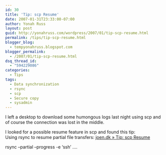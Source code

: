 ```yaml
---
id: 30
title: 'Tip: scp Resume'
date: 2007-01-31T23:33:00-07:00
author: Yonah Russ
layout: post
guid: http://yonahruss.com/wordpress/2007/01/tip-scp-resume.html
permalink: /tips/tip-scp-resume.html
blogger_blog:
  - tempyonahruss.blogspot.com
blogger_permalink:
  - /2007/01/tip-scp-resume.html
dsq_thread_id:
  - "594229086"
categories:
  - Tips
tags:
  - Data synchronization
  - rsync
  - scp
  - Secure copy
  - sysadmin
---
```

I left a desktop to download some humongous logs last night using scp and of course the connection was lost in the middle.

I looked for a possible resume feature in scp and found this tip:  
Using rsync to resume partial file transfers: [joen.dk » Tip: scp Resume](http://joen.dk/wordpress/?p=34)

rsync &#8211;partial &#8211;progress -e &#8216;ssh&#8217; &#8230;.